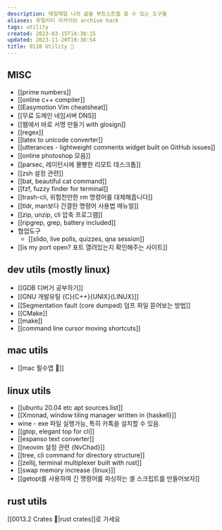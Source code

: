 ```yaml
---
description: 매일매일 나의 삶을 부트스트랩 할 수 있는 도구들
aliases: 유틸리티 아카이브 archive hack
tags: utility
created: 2023-03-15T14:30:15
updated: 2023-11-20T19:30:54
title: 0110 Utility 🔧
---
```


## MISC

- [[prime numbers]]
- [[online c++ compiler]]
- [[Easymotion Vim cheatsheat]]
- [[무료 도메인 네임서버 DNS]]
- [[웹에서 바로 서명 만들기 with glosign]]
- [[regex]]
- [[latex to unicode converter]]
- [[utterances - lightweight comments widget built on GitHub issues]]
- [[online photoshop 모음]]
- [[parsec, 레이턴시에 몰빵한 리모트 데스크톱]]
- [[zsh 설정 관련]]
- [[bat, beautiful cat command]]
- [[fzf, fuzzy finder for terminal]]
- [[trash-cli, 위험천만한 rm 명령어를 대체해줍니다]]
- [[tldr, man보다 간결한 명령어 사용법 매뉴얼]]
- [[zip, unzip, cli 압축 프로그램]]
- [[ripgrep, grep, battery included]]
- 협업도구
	- [[slido, live polls, quizzes, qna session]]
- [[is my port open? 포트 열려있는지 확인해주는 사이트]]

## dev utils (mostly linux)

- [[GDB 디버거 공부하기]]
- [[GNU 개발유틸 {C}{C++}{UNIX}{LINUX}]]
- [[Segmentation fault (core dumped) 덤프 파일 뜯어보는 방법]]
- [[CMake]]
- [[make]]
- [[command line cursor moving shortcuts]]

## mac utils

- [[mac 필수앱 🍎]]

## linux utils

- [[ubuntu 20.04 etc apt sources.list]]
- [[Xmonad, window tiling manager written in {haskell}]]
- wine - exe 파일 실행가능, 특히 카톡을 설치할 수 있음.
- [[gtop, elegant top for cli]]
- [[espanso text converter]]
- [[neovim 설정 관련 {NvChad}]]
- [[tree, cli command for directory structure]]
- [[zellij, terminal multiplexer built with rust]]
- [[swap memory increase {linux}]]
- [[getopt를 사용하여 긴 명령어를 파싱하는 셸 스크립트를 만들어보자]]

## rust utils

[[0013.2 Crates 🦀|rust crates]]로 가세요
